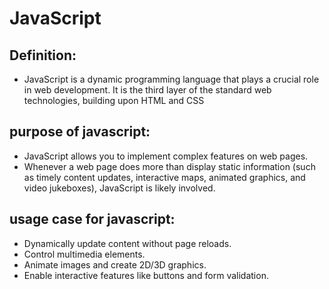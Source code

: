<h1>JavaScript</h1>

## Definition:
* JavaScript is a dynamic programming language that plays a crucial role in web development. It is the third layer of the standard web technologies, building upon HTML and CSS

## purpose of javascript:
* JavaScript allows you to implement complex features on web pages.
* Whenever a web page does more than display static information (such as timely content updates, interactive maps, animated graphics, and video jukeboxes), JavaScript is likely involved.

## usage case for javascript:
* Dynamically update content without page reloads.
* Control multimedia elements.
* Animate images and create 2D/3D graphics.
* Enable interactive features like buttons and form validation.
